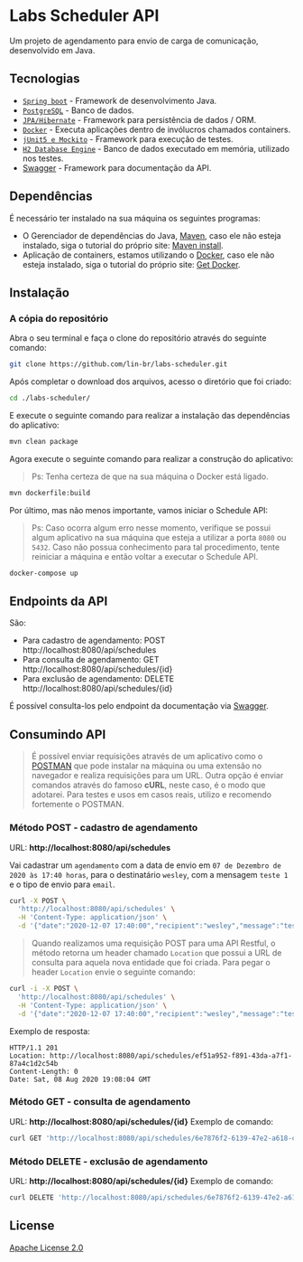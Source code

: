 # Labs Scheduler API
Um projeto de agendamento para envio de carga de comunicação, desenvolvido em Java.

## Tecnologias

 - [`Spring boot`](https://spring.io) - Framework de desenvolvimento Java.
 - [`PostgreSQL`](https://www.postgresql.org/) - Banco de dados.
 - [`JPA/Hibernate`](https://hibernate.org/orm/) - Framework para persistência de dados / ORM.
 - [`Docker`](https://www.docker.com) - Executa aplicações dentro de invólucros chamados containers.
 - [`jUnit5 e Mockito`](https://junit.org/junit5/) - Framework para execução de testes.
 - [`H2 Database Engine`](https://mvnrepository.com/artifact/com.h2database/h2) - 
 Banco de dados executado em memória, utilizado nos testes.
 - [Swagger](https://swagger.io/) - Framework para documentação da API.

## Dependências
É necessário ter instalado na sua máquina os seguintes programas:
* O Gerenciador de dependências do Java, [Maven](https://maven.apache.org/),
caso ele não esteja instalado, siga o tutorial do próprio site: 
[Maven install](https://maven.apache.org/install.html).
* Aplicação de containers, estamos utilizando o [Docker](https://www.docker.com), caso ele não
esteja instalado, siga o tutorial do próprio site: [Get Docker](https://docs.docker.com/get-docker/).

## Instalação

### A cópia do repositório
Abra o seu terminal e faça o clone do repositório através do seguinte comando:
```bash
git clone https://github.com/lin-br/labs-scheduler.git
```
Após completar o download dos arquivos, acesso o diretório que foi criado:
```bash
cd ./labs-scheduler/
```
E execute o seguinte comando para realizar a instalação das dependências do aplicativo:
```bash
mvn clean package
```
Agora execute o seguinte comando para realizar a construção do aplicativo:
> Ps: Tenha certeza de que na sua máquina o Docker está ligado. 
```bash
mvn dockerfile:build
```
Por último, mas não menos importante, vamos iniciar o Schedule API:
> Ps: Caso ocorra algum erro nesse momento, verifique se possui algum aplicativo na sua máquina
que esteja a utilizar a porta `8080` ou `5432`. Caso não possua conhecimento para tal
procedimento, tente reiniciar a máquina e então voltar a executar o Schedule API.
```bash
docker-compose up
```

## Endpoints da API
São:
- Para cadastro de agendamento:
    POST http://localhost:8080/api/schedules
- Para consulta de agendamento:
    GET http://localhost:8080/api/schedules/{id}
- Para exclusão de agendamento:
    DELETE http://localhost:8080/api/schedules/{id}

É possível consulta-los pelo endpoint da documentação via [Swagger](http://localhost:8080/api/swagger-ui.html).

## Consumindo API

> É possível enviar requisições através de um aplicativo como o [POSTMAN](https://www.getpostman.com/downloads/) que
pode instalar na máquina ou uma extensão no navegador e realiza requisições para um URL.
> Outra opção é enviar comandos através do famoso **cURL**, neste caso, é o modo que adotarei.
Para testes e usos em casos reais, utilizo e recomendo fortemente o POSTMAN.

### Método POST - cadastro de agendamento

URL: **http://localhost:8080/api/schedules**

Vai cadastrar um `agendamento` com a data de envio em `07 de Dezembro de 2020 às 17:40 horas`,
para o destinatário `wesley`, com a mensagem `teste 1` e o tipo de envio para `email`.
```bash
curl -X POST \
  'http://localhost:8080/api/schedules' \
  -H 'Content-Type: application/json' \
  -d '{"date":"2020-12-07 17:40:00","recipient":"wesley","message":"teste 1","type":"email"}'
```
> Quando realizamos uma requisição POST para uma API Restful, o método retorna um header chamado
`Location` que possui a URL de consulta para aquela nova entidade que foi criada.
Para pegar o header `Location` envie o seguinte comando:
```bash
curl -i -X POST \
  'http://localhost:8080/api/schedules' \
  -H 'Content-Type: application/json' \
  -d '{"date":"2020-12-07 17:40:00","recipient":"wesley","message":"teste 1","type":"email"}'
```
Exemplo de resposta:
```text
HTTP/1.1 201
Location: http://localhost:8080/api/schedules/ef51a952-f891-43da-a7f1-87a4c1d2c54b
Content-Length: 0
Date: Sat, 08 Aug 2020 19:08:04 GMT
```

### Método GET - consulta de agendamento

URL: **http://localhost:8080/api/schedules/{id}**
Exemplo de comando:
```bash
curl GET 'http://localhost:8080/api/schedules/6e7876f2-6139-47e2-a618-c927f0819df9'
```

### Método DELETE - exclusão de agendamento

URL: **http://localhost:8080/api/schedules/{id}**
Exemplo de comando:
```bash
curl DELETE 'http://localhost:8080/api/schedules/6e7876f2-6139-47e2-a618-c927f0819df9'
```

## License
[Apache License 2.0](https://www.apache.org/licenses/LICENSE-2.0)